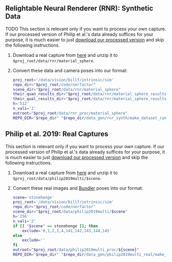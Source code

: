 ## Relightable Neural Renderer (RNR): Synthetic Data

TODO This section is relevant only if you want to process your own capture. If our
processed version of Philip et al.'s data already suffices for
your purpose, it is much easier to just
[download our processed version](https://github.com/google/nerfactor#data)
and skip the following instructions.

1. Download a real capture from
   [here]()
   and unzip it to `$proj_root/data/rnr/material_sphere`.

1. Convert these data and camera poses into our format:
    ```bash
    proj_root='/data/vision/billf/intrinsic/sim'
    repo_dir="$proj_root/code/nerfactor"
    scene_dir="$proj_root/data/rnr/material_sphere"
    their_quan_results_dir="$proj_root/data/rnr/material_sphere_results_quantitative"
    their_qual_results_dir="$proj_root/data/rnr/material_sphere_results"
    h='512'
    n_vali='2'
    outroot="$proj_root/data/rnr_proc/material_sphere"
    REPO_DIR="$repo_dir" "$repo_dir/data_gen/rnr_synth/make_dataset_run.sh" --scene_dir="$scene_dir" --their_quan_results_dir="$their_quan_results_dir" --their_qual_results_dir="$their_qual_results_dir" --h="$h" --n_vali="$n_vali" --outroot="$outroot"
    ```


## Philip et al. 2019: Real Captures

This section is relevant only if you want to process your own capture. If our
processed version of Philip et al.'s data already suffices for
your purpose, it is much easier to just
[download our processed version](https://github.com/google/nerfactor#data)
and skip the following instructions.

1. Download a real capture from
   [here](https://repo-sam.inria.fr/fungraph/deep-relighting/index.html)
   and unzip it to `$proj_root/data/philip2019multi/$scene`.

1. Convert these real images and [Bundler](https://github.com/snavely/bundler_sfm#output-format)
   poses into our format:
    ```bash
    scene='stonehenge'
    proj_root='/data/vision/billf/intrinsic/sim'
    repo_dir="$proj_root/code/nerfactor"
    scene_dir="$proj_root/data/philip2019multi/$scene"
    h='256'
    n_vali='2'
    if [[ "$scene" == stonehenge ]]; then
        exclude='0,1,2,3,4,141,142,143,144,145'
    else
        exclude=''
    fi
    outroot="$proj_root/data/philip2019multi_proc/${scene}"
    REPO_DIR="$repo_dir" "$repo_dir/data_gen/philip2019multi_real/make_dataset_run.sh" --scene_dir="$scene_dir" --h="$h" --n_vali="$n_vali" --exclude="$exclude" --outroot="$outroot"
    ```
